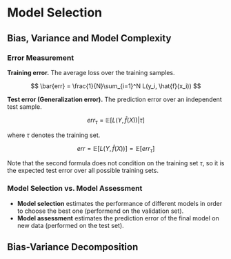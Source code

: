 # Model Selection

## Bias, Variance and Model Complexity

### Error Measurement

**Training error.** The average loss over the training samples.

$$ \bar{err} = \frac{1}{N}\sum_{i=1}^N L(y_i, \hat{f}(x_i)) $$

**Test error (Generalization error).** The prediction error over an independent test sample.

$$ err_{\tau} = \mathbb{E}[L(Y, \hat{f}(X))|\tau] $$

where $\tau$ denotes the training set.

$$ err = \mathbb{E}[L(Y, \hat{f}(X))] = \mathbb{E}[err_{\tau}] $$

Note that the second formula does not condition on the training set $\tau$, so it is the expected test error over all possible training sets.

### Model Selection vs. Model Assessment

- **Model selection** estimates the performance of different models in order to choose the best one (performend on the validation set).
- **Model assessment** estimates the prediction error of the final model on new data (performed on the test set).

## Bias-Variance Decomposition
